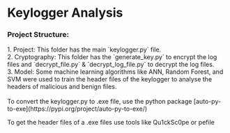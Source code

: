 ﻿# Keylogger Analysis<br>
 <h3> Project Structure:<br></h3>
1. Project: This folder has the main `keylogger.py` file.<br>
2. Cryptography: This folder has the `generate_key.py` to encrypt the log files and `decrypt_file.py` & `decrypt_log_file.py` to decrypt the log files.<br>
3. Model: Some machine learning algorithms like ANN, Random Forest, and SVM were used to train the header files of the keylogger to analyse the headers of malicious and benign files. <br>
<br>
To convert the keylogger.py to .exe file, use the python package [auto-py-to-exe](https://pypi.org/project/auto-py-to-exe/) <br>

To get the header files of a .exe files use tools like Qu1ckSc0pe or pefile

